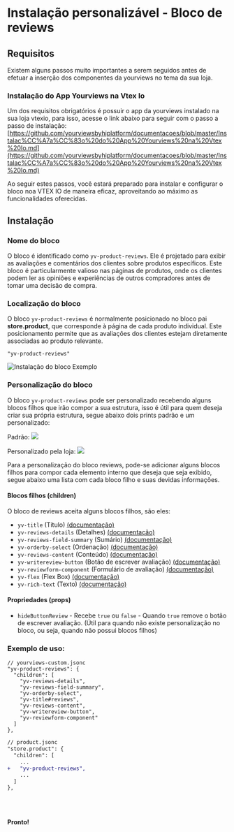 # Instalação personalizável - Bloco de reviews

## Requisitos

Existem alguns passos muito importantes a serem seguidos antes de efetuar a inserção dos componentes da yourviews no tema da sua loja.

### Instalação do App Yourviews na Vtex Io

Um dos requisitos obrigatórios é possuir o app da yourviews instalado na sua loja vtexio, para isso, acesse o link abaixo para seguir com o passo a passo de instalação:
[https://github.com/yourviewsbyhiplatform/documentacoes/blob/master/Instalac%CC%A7a%CC%83o%20do%20App%20Yourviews%20na%20Vtex%20Io.md](https://github.com/yourviewsbyhiplatform/documentacoes/blob/master/Instalac%CC%A7a%CC%83o%20do%20App%20Yourviews%20na%20Vtex%20Io.md)
 
Ao seguir estes passos, você estará preparado para instalar e configurar o bloco noa VTEX IO de maneira eficaz, aproveitando ao máximo as funcionalidades oferecidas. 
 
## Instalação

### Nome do bloco

O bloco é identificado como `yv-product-reviews`. Ele é projetado para exibir as avaliações e comentários dos clientes sobre produtos específicos. Este bloco é particularmente valioso nas páginas de produtos, onde os clientes podem ler as opiniões e experiências de outros compradores antes de tomar uma decisão de compra.

### Localização do bloco

O bloco `yv-product-reviews` é normalmente posicionado no bloco pai **store.product**, que corresponde à página de cada produto individual. Este posicionamento permite que as avaliações dos clientes estejam diretamente associadas ao produto relevante.
```
"yv-product-reviews"
```

![Instalação do bloco Exemplo](https://imgur.com/FlrF78A.png)

### Personalização do bloco

O bloco `yv-product-reviews` pode ser personalizado recebendo alguns blocos filhos que irão compor a sua estrutura, isso é útil para quem deseja criar sua própria estrutura, segue abaixo dois prints padrão e um personalizado:

Padrão:
![](https://i.imgur.com/5eF7QGZ.png)

Personalizado pela loja:
![](https://i.imgur.com/qRE1ViB.png)

Para a personalização do bloco reviews, pode-se adicionar alguns blocos filhos para compor cada elemento interno que deseja que seja exibido, segue abaixo uma lista com cada bloco filho e suas devidas informações.

#### Blocos filhos (children)

O bloco de reviews aceita alguns blocos filhos, são eles:

 - `yv-title` (Título) [(documentação)](https://github.com/yourviewsbyhiplatform/documentacoes/blob/master/Blocos%20Filhos%20-%20T%C3%ADtulo.md)
 - `yv-reviews-details` (Detalhes) [(documentação)](https://github.com/yourviewsbyhiplatform/documentacoes/blob/master/Blocos%20Filhos%20-%20Detalhes%20das%20avalia%C3%A7%C3%B5es.md)
 - `yv-reviews-field-summary` (Sumário) [(documentação)](https://github.com/yourviewsbyhiplatform/documentacoes/blob/master/Blocos%20Filhos%20-%20Sum%C3%A1rio%20de%20campos.md)
 - `yv-orderby-select` (Ordenação) [(documentação)](https://github.com/yourviewsbyhiplatform/documentacoes/blob/master/Blocos%20Filhos%20-%20Campo%20de%20Ordena%C3%A7%C3%A3o.md)
 - `yv-reviews-content` (Conteúdo) [(documentação)](#)
 - `yv-writereview-button` (Botão de escrever avaliação) [(documentação)](#)
 - `yv-reviewform-component` (Formulário de avaliação) [(documentação)](#)
 - `yv-flex` (Flex Box) [(documentação)](https://github.com/yourviewsbyhiplatform/documentacoes/blob/master/Blocos%20Filhos%20-%20Flex%20Box.md)
 - `yv-rich-text` (Texto) [(documentação)](https://github.com/yourviewsbyhiplatform/documentacoes/blob/master/Blocos%20Filhos%20-%20Texto.md)

#### Propriedades (props)

 - `hideButtonReview` - Recebe `true` ou `false` - Quando `true` remove o botão de escrever avaliação. (Útil para quando não existe personalização no bloco, ou seja, quando não possui blocos filhos)

### Exemplo de uso:

```jsonc
// yourviews-custom.jsonc
"yv-product-reviews": {
  "children": [
    "yv-reviews-details",
    "yv-reviews-field-summary",
    "yv-orderby-select",
    "yv-title#reviews",
    "yv-reviews-content",
    "yv-writereview-button",
    "yv-reviewform-component"
  ]
},
```
```diff
// product.jsonc
"store.product": {
  "children": [
	...
+   "yv-product-reviews",
	...
  ]
},
```

<br>
<br>

**Pronto!**
<!--stackedit_data:
eyJoaXN0b3J5IjpbNjI0MDY0MDIxXX0=
-->